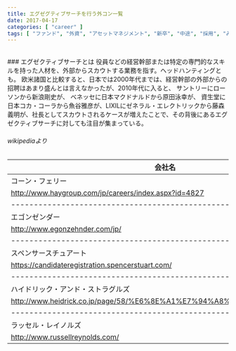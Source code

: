 ```yaml
---
title: エグゼグティブサーチを行う外コン一覧
date: 2017-04-17
categories: [ "career" ]
tags: [ "ファンド", "外資", "アセットマネジメント", "新卒", "中途", "採用", "みんな知らないすごい仕事" ]
---
```


<br/>
### エグゼクティブサーチとは
役員などの経営幹部または特定の専門的なスキルを持った人材を、外部からスカウトする業務を指す。ヘッドハンティングとも。
欧米諸国と比較すると、日本では2000年代までは、経営幹部の外部からの招聘はあまり盛んとは言えなかったが、2010年代に入ると、 サントリーにローソンから新浪剛史が、 ベネッセに日本マクドナルドから原田泳幸が、 資生堂に日本コカ・コーラから魚谷雅彦が、LIXILにゼネラル・エレクトリックから藤森義明が、社長としてスカウトされるケースが増えたことで、その背後にあるエグゼクティブサーチに対しても注目が集まっている。
<br/>
<h6>wikipediaより</h>
<br/>
<br/>

| 会社名                                                                                                          
|------------------------------------------------------|
| コーン・フェリー                                                      
| http://www.haygroup.com/jp/careers/index.aspx?id=4827                  |    
|------------------------------------------------------|
| エゴンゼンダー                                       
| http://www.egonzehnder.com/jp/                                         |
|------------------------------------------------------|
| スペンサースチュアート                               
| https://candidateregistration.spencerstuart.com/                       |
|------------------------------------------------------|
| ハイドリック・アンド・ストラグルズ                   
| http://www.heidrick.co.jp/page/58/%E6%8E%A1%E7%94%A8%E6%83%85%E5%A0%B1 |
|------------------------------------------------------|
| ラッセル・レイノルズ                                 
| http://www.russellreynolds.com/                                        |

<br/>
<br/>